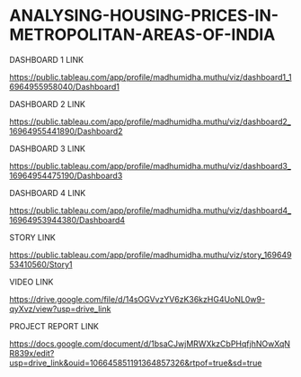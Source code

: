 # ANALYSING-HOUSING-PRICES-IN-METROPOLITAN-AREAS-OF-INDIA
DASHBOARD 1 LINK

https://public.tableau.com/app/profile/madhumidha.muthu/viz/dashboard1_16964955958040/Dashboard1

DASHBOARD 2 LINK

https://public.tableau.com/app/profile/madhumidha.muthu/viz/dashboard2_16964955441890/Dashboard2

DASHBOARD 3 LINK

https://public.tableau.com/app/profile/madhumidha.muthu/viz/dashboard3_16964954475190/Dashboard3

DASHBOARD 4 LINK

https://public.tableau.com/app/profile/madhumidha.muthu/viz/dashboard4_16964953944380/Dashboard4

STORY LINK

https://public.tableau.com/app/profile/madhumidha.muthu/viz/story_16964953410560/Story1

VIDEO LINK

https://drive.google.com/file/d/14sOGVvzYV6zK36kzHG4UoNL0w9-qyXvz/view?usp=drive_link

PROJECT REPORT LINK

https://docs.google.com/document/d/1bsaCJwjMRWXkzCbPHqfjhNOwXqNR839x/edit?usp=drive_link&ouid=106645851191364857326&rtpof=true&sd=true
